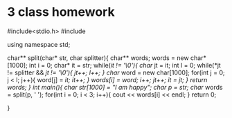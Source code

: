 # 3 class homework
#include<stdio.h>
#include<iostream>

using namespace std;

char** split(char* str, char splitter){
	char** words;
	words = new char*[1000];
	int i = 0;
	char* it = str;
	while(*it != '\0'){
		char* jt = it;
		int l = 0;
		while(*jt != splitter && *jt != '\0'){
			jt++; 
			l++;
		}
		char* word = new char[1000];
		for(int j = 0; j < l; j++){
			word[j] = *it;
			it++;
		}
		words[i] = word;
		i++;
		jt++;
		it = jt;
	}
	return words;
}
int main(){
	char str[1000] = "I am happy";
	char *p = str;
	char** words = split(p, ' ');
	for(int i = 0; i < 3; i++){
		cout << words[i] << endl;
	}
	return 0;

}
